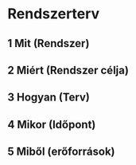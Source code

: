 Rendszerterv
============

## 1 Mit (Rendszer)
## 2 Miért (Rendszer célja)
## 3 Hogyan (Terv)
## 4 Mikor (Időpont)
## 5 Miből (erőforrások)
